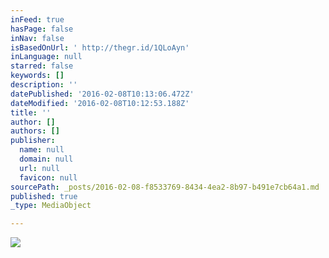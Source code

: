 ```yaml
---
inFeed: true
hasPage: false
inNav: false
isBasedOnUrl: ' http://thegr.id/1QLoAyn'
inLanguage: null
starred: false
keywords: []
description: ''
datePublished: '2016-02-08T10:13:06.472Z'
dateModified: '2016-02-08T10:12:53.188Z'
title: ''
author: []
authors: []
publisher:
  name: null
  domain: null
  url: null
  favicon: null
sourcePath: _posts/2016-02-08-f8533769-8434-4ea2-8b97-b491e7cb64a1.md
published: true
_type: MediaObject

---
```

![](https://s3-us-west-2.amazonaws.com/the-grid-img/p/a8a2a155eb3cf639bd930596087bbcdcde48ea91.jpg)